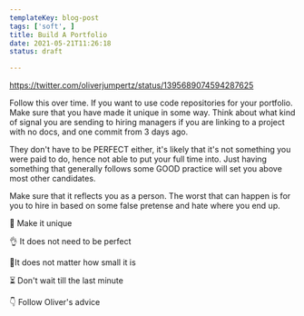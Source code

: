```yaml
---
templateKey: blog-post
tags: ['soft', ]
title: Build A Portfolio
date: 2021-05-21T11:26:18
status: draft

---
```



https://twitter.com/oliverjumpertz/status/1395689074594287625

Follow this over time.  If you want to use code repositories for your portfolio.
Make sure that you have made it unique in some way.  Think about what kind of
signal you are sending to hiring managers if you are linking to a project with
no docs, and one commit from 3 days ago.  

They don't have to be PERFECT either, it's likely that it's not something you
were paid to do, hence not able to put your full time into. Just having
something that generally follows some GOOD practice will set you above most
other candidates. 

Make sure that it reflects you as a person.  The worst that can happen is for
you to hire in based on some false pretense and hate where you end up.



🎨 Make it unique

👌 It does not need to be perfect

🤏It does not matter how small it is

⏳ Don't wait till the last minute

👇 Follow Oliver's advice
